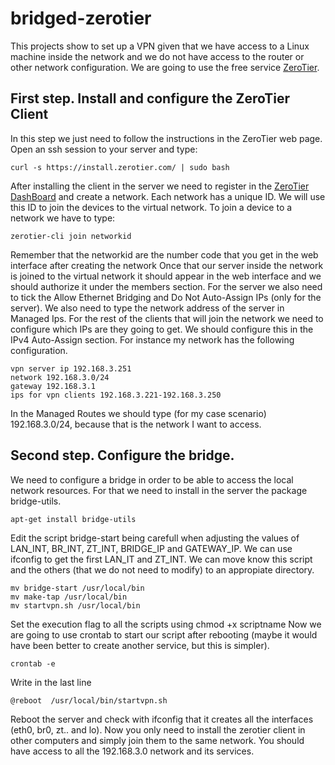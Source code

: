 # bridged-zerotier
This projects show to set up a VPN given that we have access to a Linux machine inside the network and we do not have access to the router or other network configuration.
We are going to use the free service [ZeroTier](https://www.zerotier.com).
## First step. Install and configure the ZeroTier Client
In this step we just need to follow the instructions in the ZeroTier web page. Open an ssh session to your server and type:
```
curl -s https://install.zerotier.com/ | sudo bash
```
After installing the client in the server we need to register in the [ZeroTier DashBoard](https://my.zerotier.com) and create a network. Each network has a unique ID. We will use this ID to join the devices to the virtual network. 
To join a device to a network we have to type:
```
zerotier-cli join networkid
```
Remember that the networkid are the number code that you get in the web interface after creating the network
Once that our server inside the network is joined to the virtual network it should appear in the web interface and we should authorize it under the members section. For the server we also need to tick the Allow Ethernet Bridging and Do Not Auto-Assign IPs (only for the server). We also need to type the network address of the server in Managed Ips. 
For the rest of the clients that will join the network we need to configure which IPs are they going to get. We should configure this in the IPv4 Auto-Assign section. For instance my network has the following configuration.
```
vpn server ip 192.168.3.251
network 192.168.3.0/24
gateway 192.168.3.1
ips for vpn clients 192.168.3.221-192.168.3.250
```
In the Managed Routes we should type (for my case scenario) 192.168.3.0/24, because that is the network I want to access.
## Second step. Configure the bridge.
We need to configure a bridge in order to be able to access the local network resources. For that we need to install in the server the package bridge-utils.
```
apt-get install bridge-utils
```
Edit the script bridge-start being carefull when adjusting the values of LAN_INT, BR_INT, ZT_INT, BRIDGE_IP and GATEWAY_IP. We can use ifconfig to get the first LAN_IT and ZT_INT. 
We can move know this script and the others (that we do not need to modify) to an appropiate directory.
```
mv bridge-start /usr/local/bin
mv make-tap /usr/local/bin
mv startvpn.sh /usr/local/bin
```
Set the execution flag to all the scripts using chmod +x scriptname
Now we are going to use crontab to start our script after rebooting (maybe it would have been better to create another service, but this is simpler).
```
crontab -e
```
Write in the last line
```
@reboot  /usr/local/bin/startvpn.sh
```
Reboot the server and check with ifconfig that it creates all the interfaces (eth0, br0, zt.. and lo).
Now you only need to install the zerotier client in other computers and simply join them to the same network. You should have access to all the 192.168.3.0 network and its services.


